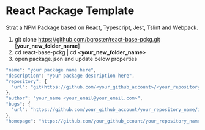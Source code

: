 # React Package Template
Strat a NPM Package based on React, Typescript, Jest, Tslint and Webpack.

1. git clone https://github.com/bqroster/react-base-pckg.git [__your_new_folder_name__]
2. cd react-base-pckg | cd <__your_new_folder_name__>
3. open package.json and update below properties
```javascript
"name": "your package name here",
"description": "your package description here",
"repository": {
  "url": "git+https://github.com/<your_github_account>/<your_repository_name>.git"
},
"author": "your_name <your_email@your_email.com>",
"bugs": {
  "url": "https://github.com/your_github_account/your_repository_name/issues"
},
"homepage": "https://github.com/your_github_ccount/your_repository_name#readme",
```
